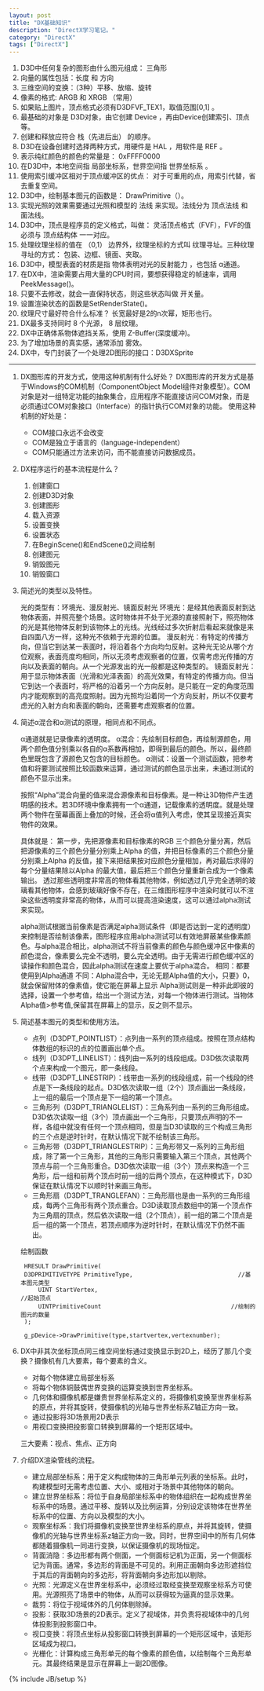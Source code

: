 ```yaml
---
layout: post
title: "DX基础知识"
description: "DirectX学习笔记。"
category: "DirectX"
tags: ["DirectX"]
---
```


1. D3D中任何复杂的图形由什么图元组成： 三角形
2. 向量的属性包括：长度 和 方向    
3. 三维空间的变换：（3种）平移、放缩、旋转
4. 像素的格式:  ARGB 和 XRGB （常用）
5. 如果贴上图片，顶点格式必须有D3DFVF_TEX1，取值范围[0,1]  。
6. 最基础的对象是 D3D对象，由它创建 Device  ，再由Device创建索引、顶点等。
7. 创建和释放应符合 栈（先进后出） 的顺序。
8. D3D在设备创建时选择两种方式，用硬件是 HAL ，用软件是 REF 。
9. 表示纯红颜色的颜色的常量是： 0xFFFF0000
10. 在D3D中，本地空间指 局部坐标系，世界空间指 世界坐标系   。
11. 使用索引缓冲区相对于顶点缓冲区的优点： 对于可重用的点，用索引代替，省去重复空间。
12. D3D中，绘制基本图元的函数是： DrawPrimitive（）。
13. 实现光照的效果需要通过光照和模型的 法线 来实现。法线分为 顶点法线 和 面法线。
14. D3D中，顶点是程序员的定义格式，叫做： 灵活顶点格式（FVF），FVF的值必须与 顶点结构体 一一对应。
15. 处理纹理坐标的值在 （0,1） 边界外，纹理坐标的方式叫 纹理寻址。三种纹理寻址的方式： 包装、边框、镜面、夹取。
16. D3D中，模型表面的材质是指 物体表明对光的反射能力 ，也包括 α通道。
17. 在DX中，渲染需要占用大量的CPU时间，要想获得稳定的帧速率，调用 PeekMessage()。
18. 只要不去修改，就会一直保持状态，则这些状态叫做 开关量。
19. 设置渲染状态的函数是SetRenderState()。
20. 纹理尺寸最好符合什么标准？ 长宽最好是2的n次幂，矩形也行。
21. DX最多支持同时 8 个光源， 8 层纹理。
22. DX中正确体系物体遮挡关系，使用  Z-Buffer(深度缓冲)。
23. 为了增加场景的真实感，通常添加 雾效。
24. DX中，专门封装了一个处理2D图形的接口：D3DXSprite

---

1. DX图形库的开发方式，使用这种机制有什么好处？
DX图形库的开发方式是基于Windows的COM机制（ComponentObject Model组件对象模型）。COM对象是对一组特定功能的抽象集合，应用程序不能直接访问COM对象，而是必须通过COM对象接口（Interface）的指针执行COM对象的功能。
使用这种机制的好处是：
	+ COM接口永远不会改变
	+ COM是独立于语言的（language-independent）
	+ COM只能通过方法来访问，而不能直接访问数据成员。

2. DX程序运行的基本流程是什么？
	1. 创建窗口
	2. 创建D3D对象
	3. 创建图形
	4. 载入资源
	5. 设置变换
	6. 设置状态
	7. 在BeginScene()和EndScene()之间绘制
	8. 创建图元
	9. 销毁图元
	10. 销毁窗口

3. 简述光的类型以及特性。

	光的类型有：环境光、漫反射光、镜面反射光
	环境光：是经其他表面反射到达物体表面，并照亮整个场景。这时物体并不处于光源的直接照射下，照亮物体的光是其他物体反射到该物体上的光线。光线经过多次折射后看起来就像是来自四面八方一样，这种光不依赖于光源的位置。
	漫反射光：有特定的传播方向，但当它到达某一表面时，将沿着各个方向均匀反射。这种光无论从哪个方位观察，表面亮度均相同，所以无须考虑观察者的位置，仅需考虑光传播的方向以及表面的朝向。从一个光源发出的光一般都是这种类型的。
	镜面反射光：用于显示物体表面（光滑和光泽表面）的高光效果，有特定的传播方向。但当它到达一个表面时，将严格的沿着另一个方向反射。是只能在一定的角度范围内才能观察到的高亮度照射。因为光照均沿着同一个方向反射，所以不仅要考虑光的入射方向和表面的朝向，还需要考虑观察者的位置。
	 
4. 简述α混合和α测试的原理，相同点和不同点。

	α通道就是记录像素的透明度。
	α混合：先绘制目标颜色，再绘制源颜色，用两个颜色值分别乘以各自的α系数再相加，即得到最后的颜色。所以，最终颜色里既包含了源颜色又包含的目标颜色。
	α测试：设置一个测试函数，把参考值和将要测试按照比较函数来运算，通过测试的颜色显示出来，未通过测试的颜色不显示出来。

	按照“Alpha”混合向量的值来混合源像素和目标像素。是一种让3D物件产生透明感的技术。若3D环境中像素拥有一个α通道，记载像素的透明度。就是处理两个物件在萤幕画面上叠加的时候，还会将α值列入考虑，使其呈现接近真实物件的效果。 

	具体就是： 
	第一步，先把源像素和目标像素的RGB 三个颜色分量分离，然后把源像素的三个颜色分量分别乘上Alpha 的值，并把目标像素的三个颜色分量分别乘上Alpha 的反值，接下来把结果按对应颜色分量相加，再对最后求得的每个分量结果除以Alpha 的最大值，最后把三个颜色分量重新合成为一个像素输出。 
	透过那些透明度非常高的物体看其他物体，例如透过几乎完全透明的玻璃看其他物体，会感到玻璃好像不存在，在三维图形程序中渲染时就可以不渲染这些透明度非常高的物体，从而可以提高渲染速度，这可以通过alpha测试来实现。

	alpha测试根据当前像素是否满足alpha测试条件（即是否达到一定的透明度）来控制是否绘制该像素，图形程序应用alpha测试可以有效地屏蔽某些像素颜色。与alpha混合相比，alpha测试不将当前像素的颜色与颜色缓冲区中像素的颜色混合，像素要么完全不透明，要么完全透明。由于无需进行颜色缓冲区的读操作和颜色混合，因此alpha测试在速度上要优于alpha混合。
	相同：都要使用到Alpha通道
	不同：Alpha混合中，无论无题Alpha值的大小，只要》0，就会保留附体的像素值，使它能在屏幕上显示
	Alpha测试则是一种非此即彼的选择，设置一个参考值，给出一个测试方法，对每一个物体进行测试。当物体Alpha值>参考值,保留其在屏幕上的显示，反之则不显示。

5. 简述基本图元的类型和使用方法。
	+ 点列（D3DPT_POINTLIST）：点列由一系列的顶点组成。按照在顶点结构体数组的标识的点的位置画出单个点。
	+ 线列（D3DPT_LINELIST）：线列由一系列的线段组成。D3D依次读取两个点来构成一个图元，即一条线段。
	+ 线带（D3DPT_LINESTRIP）：线带由一系列的线段组成，前一个线段的终点是下一条线段的起点。D3D依次读取一组（2个）顶点画出一条线段，上一组的最后一个顶点是下一组的第一个顶点。
	+ 三角形列（D3DPT_TRIANGLELIST）：三角系列由一系列的三角形组成。D3D依次读取一组（3个）顶点画出一个三角形，只要顶点声明的不一样，各组中就没有任何一个顶点相同，但是当D3D读取的三个构成三角形的三个点是逆时针时，在默认情况下就不绘制该三角形。
	+ 三角形带（D3DPT_TRIANGLESTRIP）：三角形带又一系列的三角形组成，除了第一个三角形，其他的三角形只需要输入第三个顶点，其他两个顶点与前一个三角形重合。D3D依次读取一组（3个）顶点来构造一个三角形，后一组和前两个顶点时前一组的后两个顶点，在这种模式下，D3D保证在默认情况下以顺时针来画三角形。
	+ 三角形扇（D3DPT_TRANGLEFAN）：三角形扇也是由一系列的三角形组成，每两个三角形有两个顶点重合。D3D读取顶点数组中的第一个顶点作为三角扇的顶点，然后依次读取一组（2个顶点），前一组的第二个顶点是后一组的第一个顶点，若顶点顺序为逆时针时，在默认情况下仍然不画出。

	绘制函数

		HRESULT DrawPrimitive(          
		D3DPRIMITIVETYPE PrimitiveType,                              //基本图元类型
		    UINT StartVertex,                                                      //起始顶点
		    UINTPrimitiveCount                                     //绘制的图元的数量
		);
		 
		g_pDevice->DrawPrimitive(type,startvertex,vertexnumber);

6. DX中非其次坐标顶点同三维空间坐标通过变换显示到2D上，经历了那几个变换？摄像机有几大要素，每个要素的含义。
	+ 对每个物体建立局部坐标系
	+ 将每个物体铜鼓偶世界变换的运算变换到世界坐标系。
	+ 几何体和摄像机都是嫌贵世界坐标系定义的，将摄像机变换至世界坐标系的原点，并将其旋转，使摄像机的光轴与世界坐标系Z轴正方向一致。
	+ 通过投影将3D场景用2D表示
	+ 用视口变换把投影窗口转换到屏幕的一个矩形区域中。

	三大要素：视点、焦点、正方向

7. 介绍DX渲染管线的流程。
	+ 建立局部坐标系：用于定义构成物体的三角形单元列表的坐标系。此时，构建模型时无需考虑位置、大小、或相对于场景中其他物体的朝向。
	+ 建立世界坐标系：将位于自身局部坐标系中的物体组织在一起构成世界坐标系中的场景。通过平移、旋转以及比例运算，分别设定该物体在世界坐标系中的位置、方向以及模型的大小。
	+ 观察坐标系：我们将摄像机变换至世界坐标系的原点，并将其旋转，使摄像机的光轴与世界坐标系z轴正方向一致。同时，世界空间中的所有几何体都随着摄像机一同进行变换，以保证摄像机的现场恒定。
	+ 背面消隐：多边形都有两个侧面，一个侧面标记机为正面，另一个侧面标记为背面。通常，多边形的背面是不可见的。利用正面朝向多边形遮挡位于其后的背面朝向的多边形，将背面朝向多边形加以剔除。
	+ 光照：光源定义在世界坐标系中，必须经过取经变换至观察坐标系方可使用。光源照亮了场景中的物体，从而可以获得较为逼真的显示效果。
	+ 裁剪：将位于视域体外的几何体剔除掉。
	+ 投影：获取3D场景的2D表示。定义了视域体，并负责将视域体中的几何体投影到投影窗口中。
	+ 视口变换：将顶点坐标从投影窗口转换到屏幕的一个矩形区域中，该矩形区域成为视口。
	+ 光栅化：计算构成三角形单元的每个像素的颜色值，以绘制每个三角形单元。其最终结果是显示在屏幕上一副2D图像。

{% include JB/setup %}